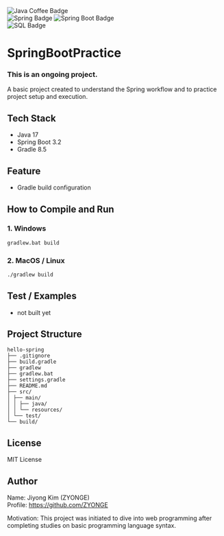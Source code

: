 <div>   
    <img src="https://img.shields.io/badge/Java-ED8B00?style=for-the-badge&logo=coffeescript&logoColor=white" alt="Java Coffee Badge" />
</div>

<div>
    <img src="https://img.shields.io/badge/Spring-6DB33F?style=for-the-badge&logo=spring&logoColor=white" alt="Spring Badge" />
    <img src="https://img.shields.io/badge/Spring%20Boot-6DB33F?style=for-the-badge&logo=springboot&logoColor=white" alt="Spring Boot Badge" />
</div>

<div>
  <img src="https://img.shields.io/badge/SQL-4479A1?style=for-the-badge&logo=mysql&logoColor=white" alt="SQL Badge" />
</div>

# SpringBootPractice
### This is an ongoing project. 
A basic project created to understand the Spring workflow and to practice project setup and execution.

## Tech Stack
- Java 17
- Spring Boot 3.2  
- Gradle 8.5  

## Feature
- Gradle build configuration  

## How to Compile and Run

### 1. Windows
```bash
gradlew.bat build
```
### 2. MacOS / Linux
```bash
./gradlew build
```

## Test / Examples
- not built yet

## Project Structure

```
hello-spring
├── .gitignore
├── build.gradle
├── gradlew
├── gradlew.bat
├── settings.gradle
├── README.md
├── src/
│ ├── main/
│ │ ├── java/
│ │ └── resources/
│ └── test/
└── build/
```

## License

MIT License

## Author
Name: Jiyong Kim (ZYONGE)  
Profile: https://github.com/ZYONGE  

Motivation: This project was initiated to dive into web programming after completing studies on basic programming language syntax.
